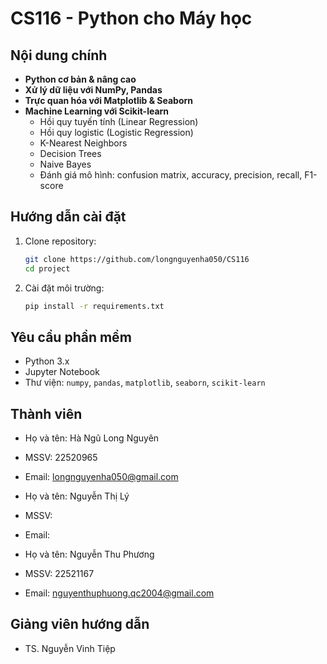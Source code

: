 # CS116 - Python cho Máy học

## Nội dung chính
- **Python cơ bản & nâng cao**
- **Xử lý dữ liệu với NumPy, Pandas**
- **Trực quan hóa với Matplotlib & Seaborn**
- **Machine Learning với Scikit-learn**
    - Hồi quy tuyến tính (Linear Regression)
    - Hồi quy logistic (Logistic Regression)
    - K-Nearest Neighbors
    - Decision Trees
    - Naive Bayes
    - Đánh giá mô hình: confusion matrix, accuracy, precision, recall, F1-score

## Hướng dẫn cài đặt

1. Clone repository:
    ```bash
    git clone https://github.com/longnguyenha050/CS116
    cd project
    ```

2. Cài đặt môi trường:
    ```bash
    pip install -r requirements.txt
    ```

## Yêu cầu phần mềm
- Python 3.x
- Jupyter Notebook
- Thư viện: `numpy`, `pandas`, `matplotlib`, `seaborn`, `scikit-learn`

## Thành viên
- Họ và tên: Hà Ngũ Long Nguyên
- MSSV: 22520965  
- Email: longnguyenha050@gmail.com

- Họ và tên: Nguyễn Thị Lý
- MSSV: 
- Email:

- Họ và tên: Nguyễn Thu Phương
- MSSV: 22521167
- Email: nguyenthuphuong.qc2004@gmail.com

## Giảng viên hướng dẫn
- TS. Nguyễn Vinh Tiệp


